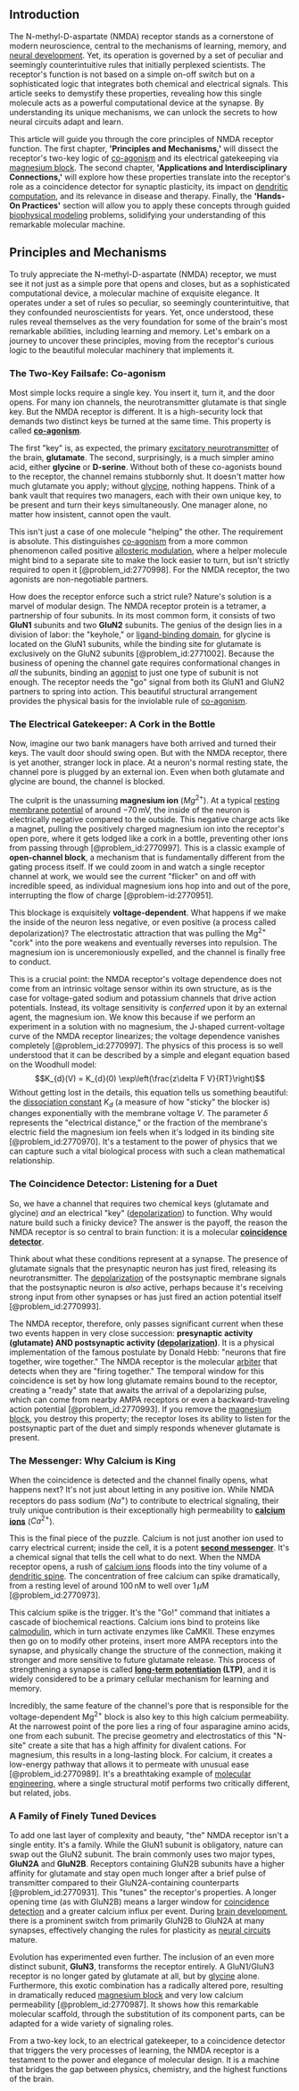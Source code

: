 ## Introduction
The N-methyl-D-aspartate (NMDA) receptor stands as a cornerstone of modern neuroscience, central to the mechanisms of learning, memory, and [neural development](@article_id:170237). Yet, its operation is governed by a set of peculiar and seemingly counterintuitive rules that initially perplexed scientists. The receptor's function is not based on a simple on-off switch but on a sophisticated logic that integrates both chemical and electrical signals. This article seeks to demystify these properties, revealing how this single molecule acts as a powerful computational device at the synapse. By understanding its unique mechanisms, we can unlock the secrets to how neural circuits adapt and learn.

This article will guide you through the core principles of NMDA receptor function. The first chapter, **'Principles and Mechanisms,'** will dissect the receptor's two-key logic of [co-agonism](@article_id:187427) and its electrical gatekeeping via [magnesium block](@article_id:166945). The second chapter, **'Applications and Interdisciplinary Connections,'** will explore how these properties translate into the receptor's role as a coincidence detector for synaptic plasticity, its impact on [dendritic computation](@article_id:153555), and its relevance in disease and therapy. Finally, the **'Hands-On Practices'** section will allow you to apply these concepts through guided [biophysical modeling](@article_id:181733) problems, solidifying your understanding of this remarkable molecular machine.

## Principles and Mechanisms

To truly appreciate the N-methyl-D-aspartate (NMDA) receptor, we must see it not just as a simple pore that opens and closes, but as a sophisticated computational device, a molecular machine of exquisite elegance. It operates under a set of rules so peculiar, so seemingly counterintuitive, that they confounded neuroscientists for years. Yet, once understood, these rules reveal themselves as the very foundation for some of the brain's most remarkable abilities, including learning and memory. Let's embark on a journey to uncover these principles, moving from the receptor's curious logic to the beautiful molecular machinery that implements it.

### The Two-Key Failsafe: Co-agonism

Most simple locks require a single key. You insert it, turn it, and the door opens. For many ion channels, the neurotransmitter glutamate is that single key. But the NMDA receptor is different. It is a high-security lock that demands two distinct keys be turned at the same time. This property is called **[co-agonism](@article_id:187427)**.

The first "key" is, as expected, the primary [excitatory neurotransmitter](@article_id:170554) of the brain, **glutamate**. The second, surprisingly, is a much simpler amino acid, either **glycine** or **D-serine**. Without both of these co-agonists bound to the receptor, the channel remains stubbornly shut. It doesn't matter how much glutamate you apply; without [glycine](@article_id:176037), nothing happens. Think of a bank vault that requires two managers, each with their own unique key, to be present and turn their keys simultaneously. One manager alone, no matter how insistent, cannot open the vault.

This isn't just a case of one molecule "helping" the other. The requirement is absolute. This distinguishes [co-agonism](@article_id:187427) from a more common phenomenon called positive [allosteric modulation](@article_id:146155), where a helper molecule might bind to a separate site to make the lock easier to turn, but isn't strictly required to open it [@problem_id:2770998]. For the NMDA receptor, the two agonists are non-negotiable partners.

How does the receptor enforce such a strict rule? Nature's solution is a marvel of modular design. The NMDA receptor protein is a tetramer, a partnership of four subunits. In its most common form, it consists of two **GluN1** subunits and two **GluN2** subunits. The genius of the design lies in a division of labor: the "keyhole," or [ligand-binding domain](@article_id:138278), for glycine is located on the GluN1 subunits, while the binding site for glutamate is exclusively on the GluN2 subunits [@problem_id:2771002]. Because the business of opening the channel gate requires conformational changes in *all* the subunits, binding an [agonist](@article_id:163003) to just one type of subunit is not enough. The receptor needs the "go" signal from both its GluN1 and GluN2 partners to spring into action. This beautiful structural arrangement provides the physical basis for the inviolable rule of [co-agonism](@article_id:187427).

### The Electrical Gatekeeper: A Cork in the Bottle

Now, imagine our two bank managers have both arrived and turned their keys. The vault door should swing open. But with the NMDA receptor, there is yet another, stranger lock in place. At a neuron's normal resting state, the channel pore is plugged by an external ion. Even when both glutamate and glycine are bound, the channel is blocked.

The culprit is the unassuming **magnesium ion** ($Mg^{2+}$). At a typical [resting membrane potential](@article_id:143736) of around $-70\,\mathrm{mV}$, the inside of the neuron is electrically negative compared to the outside. This negative charge acts like a magnet, pulling the positively charged magnesium ion into the receptor's open pore, where it gets lodged like a cork in a bottle, preventing other ions from passing through [@problem_id:2770997]. This is a classic example of **open-channel block**, a mechanism that is fundamentally different from the gating process itself. If we could zoom in and watch a single receptor channel at work, we would see the current "flicker" on and off with incredible speed, as individual magnesium ions hop into and out of the pore, interrupting the flow of charge [@problem-id:2770951].

This blockage is exquisitely **voltage-dependent**. What happens if we make the inside of the neuron less negative, or even positive (a process called depolarization)? The electrostatic attraction that was pulling the Mg$^{2+}$ "cork" into the pore weakens and eventually reverses into repulsion. The magnesium ion is unceremoniously expelled, and the channel is finally free to conduct.

This is a crucial point: the NMDA receptor's voltage dependence does not come from an intrinsic voltage sensor within its own structure, as is the case for voltage-gated sodium and potassium channels that drive action potentials. Instead, its voltage sensitivity is *conferred* upon it by an external agent, the magnesium ion. We know this because if we perform an experiment in a solution with no magnesium, the J-shaped current-voltage curve of the NMDA receptor linearizes; the voltage dependence vanishes completely [@problem_id:2770997]. The physics of this process is so well understood that it can be described by a simple and elegant equation based on the Woodhull model:
$$K_{d}(V) = K_{d}(0) \exp\left(\frac{z\delta F V}{RT}\right)$$
Without getting lost in the details, this equation tells us something beautiful: the [dissociation constant](@article_id:265243) $K_d$ (a measure of how "sticky" the blocker is) changes exponentially with the membrane voltage $V$. The parameter $\delta$ represents the "electrical distance," or the fraction of the membrane's electric field the magnesium ion feels when it's lodged in its binding site [@problem_id:2770970]. It's a testament to the power of physics that we can capture such a vital biological process with such a clean mathematical relationship.

### The Coincidence Detector: Listening for a Duet

So, we have a channel that requires two chemical keys (glutamate and glycine) *and* an electrical "key" ([depolarization](@article_id:155989)) to function. Why would nature build such a finicky device? The answer is the payoff, the reason the NMDA receptor is so central to brain function: it is a molecular **[coincidence detector](@article_id:169128)**.

Think about what these conditions represent at a synapse. The presence of glutamate signals that the presynaptic neuron has just fired, releasing its neurotransmitter. The [depolarization](@article_id:155989) of the postsynaptic membrane signals that the postsynaptic neuron is *also* active, perhaps because it's receiving strong input from other synapses or has just fired an action potential itself [@problem_id:2770993].

The NMDA receptor, therefore, only passes significant current when these two events happen in very close succession: **presynaptic activity (glutamate) AND postsynaptic activity ([depolarization](@article_id:155989))**. It is a physical implementation of the famous postulate by Donald Hebb: "neurons that fire together, wire together." The NMDA receptor is the molecular [arbiter](@article_id:172555) that detects when they are "firing together." The temporal window for this coincidence is set by how long glutamate remains bound to the receptor, creating a "ready" state that awaits the arrival of a depolarizing pulse, which can come from nearby AMPA receptors or even a backward-traveling action potential [@problem_id:2770993]. If you remove the [magnesium block](@article_id:166945), you destroy this property; the receptor loses its ability to listen for the postsynaptic part of the duet and simply responds whenever glutamate is present.

### The Messenger: Why Calcium is King

When the coincidence is detected and the channel finally opens, what happens next? It's not just about letting in any positive ion. While NMDA receptors do pass sodium ($Na^{+}$) to contribute to electrical signaling, their truly unique contribution is their exceptionally high permeability to **[calcium ions](@article_id:140034)** ($Ca^{2+}$).

This is the final piece of the puzzle. Calcium is not just another ion used to carry electrical current; inside the cell, it is a potent **[second messenger](@article_id:149044)**. It's a chemical signal that tells the cell what to do next. When the NMDA receptor opens, a rush of [calcium ions](@article_id:140034) floods into the tiny volume of a [dendritic spine](@article_id:174439). The concentration of free calcium can spike dramatically, from a resting level of around $100\,\mathrm{nM}$ to well over $1\,\mu\mathrm{M}$ [@problem_id:2770973].

This calcium spike is the trigger. It's the "Go!" command that initiates a cascade of biochemical reactions. Calcium ions bind to proteins like [calmodulin](@article_id:175519), which in turn activate enzymes like CaMKII. These enzymes then go on to modify other proteins, insert more AMPA receptors into the synapse, and physically change the structure of the connection, making it stronger and more sensitive to future glutamate release. This process of strengthening a synapse is called **[long-term potentiation](@article_id:138510) (LTP)**, and it is widely considered to be a primary cellular mechanism for learning and memory.

Incredibly, the same feature of the channel's pore that is responsible for the voltage-dependent Mg$^{2+}$ block is also key to this high calcium permeability. At the narrowest point of the pore lies a ring of four asparagine amino acids, one from each subunit. The precise geometry and electrostatics of this "N-site" create a site that has a high affinity for divalent cations. For magnesium, this results in a long-lasting block. For calcium, it creates a low-energy pathway that allows it to permeate with unusual ease [@problem_id:2770989]. It's a breathtaking example of [molecular engineering](@article_id:188452), where a single structural motif performs two critically different, but related, jobs.

### A Family of Finely Tuned Devices

To add one last layer of complexity and beauty, "the" NMDA receptor isn't a single entity. It's a family. While the GluN1 subunit is obligatory, nature can swap out the GluN2 subunit. The brain commonly uses two major types, **GluN2A** and **GluN2B**. Receptors containing GluN2B subunits have a higher affinity for glutamate and stay open much longer after a brief pulse of transmitter compared to their GluN2A-containing counterparts [@problem_id:2770931]. This "tunes" the receptor's properties. A longer opening time (as with GluN2B) means a larger window for [coincidence detection](@article_id:189085) and a greater calcium influx per event. During [brain development](@article_id:265050), there is a prominent switch from primarily GluN2B to GluN2A at many synapses, effectively changing the rules for plasticity as [neural circuits](@article_id:162731) mature.

Evolution has experimented even further. The inclusion of an even more distinct subunit, **GluN3**, transforms the receptor entirely. A GluN1/GluN3 receptor is no longer gated by glutamate at all, but by [glycine](@article_id:176037) alone. Furthermore, this exotic combination has a radically altered pore, resulting in dramatically reduced [magnesium block](@article_id:166945) and very low calcium permeability [@problem_id:2770987]. It shows how this remarkable molecular scaffold, through the substitution of its component parts, can be adapted for a wide variety of signaling roles.

From a two-key lock, to an electrical gatekeeper, to a coincidence detector that triggers the very processes of learning, the NMDA receptor is a testament to the power and elegance of molecular design. It is a machine that bridges the gap between physics, chemistry, and the highest functions of the brain.